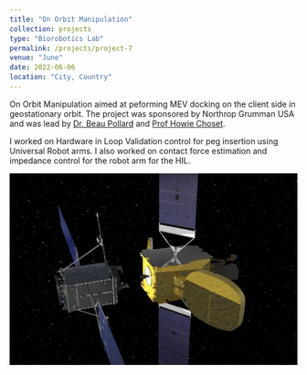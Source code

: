 ```yaml
---
title: "On Orbit Manipulation"
collection: projects
type: "Biorobotics Lab"
permalink: /projects/project-7
venue: "June"
date: 2022-06-06
location: "City, Country"
---
```

On Orbit Manipulation aimed at peforming MEV docking on the client side in geostationary orbit. The project was sponsored by Northrop Grumman USA and was lead by [Dr. Beau Pollard](https://www.ri.cmu.edu/ri-people/beau-pollard/) and [Prof Howie Choset](https://www.ri.cmu.edu/ri-faculty/howie-choset/).

I worked on Hardware in Loop Validation control for peg insertion using Universal Robot arms. I also worked on contact force estimation and impedance control for the robot arm for the HIL.

[![MEV-MRV](\images\mev.jpg)](https://drive.google.com/file/d/1BbIZ1sqgupsLpDIYjUZfTdsq0vR_bh4T/view?usp=sharing "Play Video")